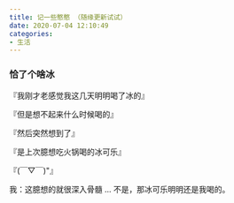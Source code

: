 ```yaml
---
title: 记一些憨憨 （随缘更新试试）
date: 2020-07-04 12:10:49
categories:
- 生活
---
```



### 恰了个啥冰
『我刚才老感觉我这几天明明喝了冰的』

『但是想不起来什么时候喝的』

『然后突然想到了』

『是上次臆想吃火锅喝的冰可乐』

『(￣▽￣)"』

我：这臆想的就很深入骨髓 ... 不是，那冰可乐明明还是我喝的。




